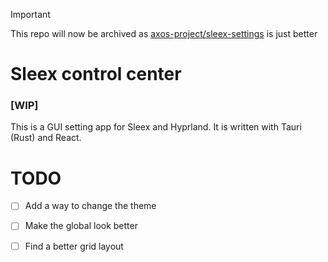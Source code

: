 > [!IMPORTANT]
> This repo will now be archived as [axos-project/sleex-settings](https://github.com/axos-project/sleex-settings) is just better

# Sleex control center
### [WIP]

This is a GUI setting app for Sleex and Hyprland. It is written with Tauri (Rust) and React.

# TODO

- [ ] Add a way to change the theme
- [ ] Make the global look better
- [ ] Find a better grid layout

